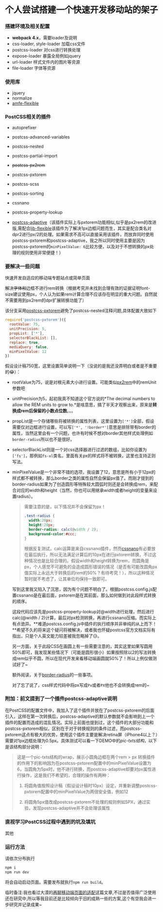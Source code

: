 # 个人尝试搭建一个快速开发移动站的架子

### 搭建环境及相关配置

- **webpack 4.x**，需要loader及说明
- css-loader, style-loader 加载css文件
- postcss-loader 对css进行转换处理
- expose-loader 暴露全局例如jquery
- url-loader 样式文件内的图片等资源
- file-loader 字体等资源

### 使用库

- jquery
- normalize
- [amfe-flexible](https://github.com/amfe/lib-flexible)

### PostCSS相关的插件

- autoprefixer
- postcss-advanced-variables
- postcss-nested
- postcss-partial-import
- ~~postcss-px2rem~~
- postcss-pxtorem
- postcss-scss
- postcss-sorting
- cssnano
- postcss-property-lookup

- [postcss-adaptive](https://github.com/songsiqi/postcss-adaptive)（该插件实际上与pxtorem功能相似,似乎是px2rem的改进版,需配合[lib-flexible](https://github.com/amfe/lib-flexible)该插件为了解决1px边框问题而生，其实是配合类名对dpr2进行px/2的处理。如果需求不高可以直接采用该插件，而放弃同时使用postcss-pxtorem和postcss-adaptive，我之所以同时使用主要是因为postcss-pxtorem的`minPixelValue: 6`比较方便，以及对于不想转换的px处理的规则使用非常便捷！）

### 要解决一些问题

快速开发自适应的移动端专题站点或简单页面

解决~~字体和~~边框不进行rem转换（根据考究并未找到合理有效的证据证明font-size建议使用px，个人认为如果rem计算合理不应该存在明显的重大问题。自然就不需要用到px2rem的dpr扩展转换功能了）

该分支采用[postcss-pxtorem](https://github.com/cuth/postcss-pxtorem)避免了postcss-nested注释问题,具体配置大致如下

```javascript
require('postcss-pxtorem')({
  rootValue: 75,
  unitPrecision: 5,
  propList: ['*'],
  selectorBlackList: [],
  replace: true,
  mediaQuery: false,
  minPixelValue: 12
})
```

假设设计稿750宽，这里设置简单说明一下（没说的是我还没弄明白或者是不重要的😂）：

- rootValue为75，说是对根元素大小进行设置。可能类似[px2rem](https://www.npmjs.com/package/px2rem)中的remUnit参数吧

- unitPrecision为5，起初我真不知道这个官方说的*The decimal numbers to allow the REM units to grow to.*是啥意思，搞了半天才观察出来，原来是**转换成rem后保留的小数点位数**。。。

- propList是一个存储哪些将被转换的属性列表，这里设置为`['*']`全部，假设需要仅对边框进行设置，可以写`['*', '!border*']`意思是排除带有border的属性，当然这里会有一个问题，也许有时候不想对border其他样式处理例如`border-radius`所以也不是很好。

- selectorBlackList则是一个对css选择器进行过滤的数组，比如你设置为`['fs']`，那例如`fs-xl`类名，里面有关px的样式将不被转换，这里也支持正则写法。

- minPixelValue是一个非常不错的选项，我设置了12，意思是所有小于12px的样式都不被转换，那么border之类的属性自然会保留px值了。而刚才提到的border-radius如果为了创造圆形等特殊较大圆弧时则还是会转换成rem，来配合对应的width和height（当然，你也可以用继承width或者height的变量来设置radius）。

  > 需要注意的是，以下情况并不会保留为px！
  >
  > ```css
  > .test-radius {
  >   width:20px;
  >   height:20px;
  >   border-radius: calc(@width / 2);
  >   background-color:#ccc;
  > }
  > ```
  >
  > 根据反复测试，calc运算是来自cssnano插件，然而[cssnano](http://cssnano.co/)有必要放在最后执行，所以无法满足计算后的10px在进行pxtorem转换，不过这种情况也是比较合理的。假设width和height转换为rem，而圆角是px，个人感觉不可避免的会造成圆形错误的情况（是否有可能改圆角px值实际上永远大于转换后的rem的50%？有待考究！），所以这种情况暂时就不考虑了，让其单位均保持一致即可。

  写到这里我又陷入了沉思，因为有个问题不明白了。根据postcss.config.js配置cssnano是在最后面，pxtorem是在其前面，那么如何做到对此段样式转换的顺序。

  这段代码应该先是postcss-property-lookup对@width进行处理，然后进行calc(@width / 2)计算，最后对px检测转换，再进行cssnano压缩。而实际上有点诡异。**难道postcss.config.js中插件的执行顺序并非单纯的从上而下！**希望不久的将来这个疑问将被解决，或者我也怀疑postcss官方文档实际有指出，只是个人英文能力较差被我忽略掉了😥。

  另一方面，关于此段CSS在画圆上有一些需要注意的，其实这里如果写圆用50%即可，我发现某些情况下（可能是圆形很小）如果按照除以2的写法转换成rem似乎不圆，所以在现代开发来看移动端画圆就50%了！所以上例仅做测试好了~

  额外阅读，关于[border-radius](https://caniuse.com/#search=border-radius)的一些事项。

  对了忘了说了，css样式代码中将px写成`Px`或者`PX`他也不会转换成rem的~

### 附加：前文提到了一个插件postcss-adaptive说明

在PostCSS的配置文件中，我加入了这个插件并放在了postcss-pxtorem的后面引入，这样在第一次转换后，postcss-adaptive的默认参数就不会影响到上一个插件的配置而造成的混乱情况。实际上前面也提到过，这个插件的大部分功能和postcss-pxtorem相似，区别在于对于转换规则的条件过滤，而postcss-pxtorem这点有极大的优势，使用这个插件主要是解决retina屏（iPhone4以上？）需要对1px边框处理为0.5px。具体测试可以看一下DEMO中的*pic-txts结构*，以下是该结构部分说明：

> 这是一个pic-txts结构的wrap，展示小圆角边框在两个rem > px 转换插件的作用下的影响因为在postcss-pxtorem配置中的minPixelValue设置为6，当圆角为5px时，他不进行转换，而postcss-adaptive却要对px属性进行操作，这是我们不希望的，合理的操作有两种：
>
> 1. 将圆角值按照设计稿（假设设计稿时10px）设定，并重新调整postcss-pxtorem配置中的minPixelValue为两倍安全值，例如12
>
> 2. 将圆角5px值改成postcss-pxtorem不处理的规则例如5PX，通过实验，发现postcss-adaptive并不会处理该属性

### 直视学习PostCSS过程中遇到的坑及填坑

其他

### 运行方法

请依次分布执行

```javascript
npm i
npm run dev
```

将会自动启动页面。需要发布就执行`npm run build`。

临时备注:我也看过大漠的[再聊移动端页面的适配](http://www.w3cplus.com/css/vw-for-layout.html)这篇文章,不过是否值得广泛使用还在研究中,所以等我目前还是比较倾向于旧的成熟一些的方案,这个有空我会进一步研究并记录成果~
